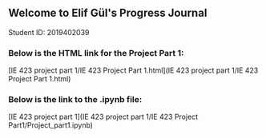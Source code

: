 ## Welcome to Elif Gül's Progress Journal
Student ID: 2019402039

### Below is the HTML link for the Project Part 1:

[IE 423 project part 1/IE 423 Project Part 1.html](IE 423 project part 1/IE 423 Project Part 1.html)

### Below is the link to the .ipynb file:

[IE 423 project part 1](IE 423 project part 1/IE 423 Project Part1/Project_part1.ipynb)
